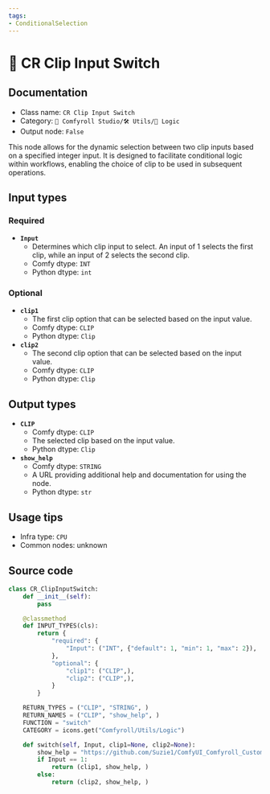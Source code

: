 ```yaml
---
tags:
- ConditionalSelection
---
```


# 🔀 CR Clip Input Switch
## Documentation
- Class name: `CR Clip Input Switch`
- Category: `🧩 Comfyroll Studio/🛠️ Utils/🔀 Logic`
- Output node: `False`

This node allows for the dynamic selection between two clip inputs based on a specified integer input. It is designed to facilitate conditional logic within workflows, enabling the choice of clip to be used in subsequent operations.
## Input types
### Required
- **`Input`**
    - Determines which clip input to select. An input of 1 selects the first clip, while an input of 2 selects the second clip.
    - Comfy dtype: `INT`
    - Python dtype: `int`
### Optional
- **`clip1`**
    - The first clip option that can be selected based on the input value.
    - Comfy dtype: `CLIP`
    - Python dtype: `Clip`
- **`clip2`**
    - The second clip option that can be selected based on the input value.
    - Comfy dtype: `CLIP`
    - Python dtype: `Clip`
## Output types
- **`CLIP`**
    - Comfy dtype: `CLIP`
    - The selected clip based on the input value.
    - Python dtype: `Clip`
- **`show_help`**
    - Comfy dtype: `STRING`
    - A URL providing additional help and documentation for using the node.
    - Python dtype: `str`
## Usage tips
- Infra type: `CPU`
- Common nodes: unknown


## Source code
```python
class CR_ClipInputSwitch:
    def __init__(self):
        pass

    @classmethod
    def INPUT_TYPES(cls):
        return {
            "required": {
                "Input": ("INT", {"default": 1, "min": 1, "max": 2}),
            },
            "optional": {
                "clip1": ("CLIP",),
                "clip2": ("CLIP",),      
            }
        }

    RETURN_TYPES = ("CLIP", "STRING", )
    RETURN_NAMES = ("CLIP", "show_help", )
    FUNCTION = "switch"
    CATEGORY = icons.get("Comfyroll/Utils/Logic")

    def switch(self, Input, clip1=None, clip2=None):
        show_help = "https://github.com/Suzie1/ComfyUI_Comfyroll_CustomNodes/wiki/Logic-Nodes#cr-clip-input-switch"
        if Input == 1:
            return (clip1, show_help, )
        else:
            return (clip2, show_help, )

```
